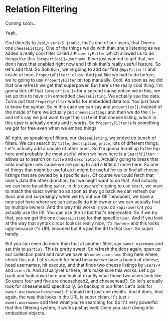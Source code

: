 # Relation Filtering

Coming soon...

Yeah,

God directly to `/api/users/5.jsonld`, that's one of our users, that Owens
one `CheeseListing`. One of the things we do with that, she's listening as we added a
really cool filter called a `PropertyFilter` which allowed us to do things like this
`?properties[]=username`. If we just wanted to get that, we don't have
that enabled right now and I think that's really useful feature. So let's add that.
So Bob `User`, we're going to add our first `@ApiFilter()` and inside of here,
`PropertyFilter::class`. And just like we had to do before, we're going to use
`PropertyFilter` on top manually. Cool. As soon as we did that one refresh we get that
superpower. But here's the really cool thing. I'm gonna tick off that `?properties[]=`
for a second cause notice we in this, we set up this to have it in
embedded `CheeseListing`. We actually see the data. Turns out that `PropertyFilter`
works for embedded data too. You just have to know the syntax. So in this case we can
say and `properties[]`. Instead of the inside of here we actually put
`cheeseListings` and then we do the `[]=` and let's say we just want to get the
`title` of that cheese listing, which in this case is actually empty and it works. So
`PropertyFilter` is is something we get for free even when we embed things.

All right, so speaking of filters, our `CheeseListing`, we ended up bunch of filters.
We can search by `title`, `description`, `price`, lots of different things. Let's actually
add a couple of other ones. So I'm gonna Scroll up to the top here and probably the
most useful when we have here is a `SearchFilter` allows us to search on `title` and
`description`. Actually going to break that onto multiple lines cause we are going to
add a little bit more here. So one of things that might be useful as it might be
useful for us to find all cheese listings that are owned by a specific `User`. Of
course we could fetch that user's data the other direction, but we might want to do
that. And actually we can here by adding `owner`. In this case we're going to use
`exact`, we want to match the exact owner so as soon as they go back we can refresh our
docs and not surprisingly when we try out our GET endpoint, we have a new spot here
where we can actually do it in owner or we can actually find by multiple owners. And
the way this works is you do `/api/users/4` you actually use the IRI. You
can use the `id` but that's deprecated. So if we try that, yes we get the one 
`CheeseListing` for that specific `User`. And if you look at the way that syntax circus looks
is really nice, it's `?owner=` and this looks ugly because it's URL
encoded but it's just the IRI to that `User`. So super handy.

But you can even do more than that at another filter, say `owner.username` and set
this to `partial`. This is pretty sweet. So refresh the docs again, open up our
collection point and now we have an `owner.username` thing here where, check this
out. Let's search for head because we have a bunch of cheese, head usernames, hit
execute, and that finds two cheese listings by `users/4` and `users/5`. And actually
let's there, let's make sure this works. Let's go back and look down here and look at
exactly what those two users look like. So users four and five are cheesehead2,
and cheesehead3. So let's actually look for cheesehead3 specifically. So
backup in our filter. Let's look for `owner.username=cheesehead3`. It
should find just one results. And it does. And again, the way this looks in the URL
is super clean. It's just `?owner.username=` and then
what you're searching for. So it's very powerful that this filtering system, it works
just as well. Once you start diving into embedded objects.